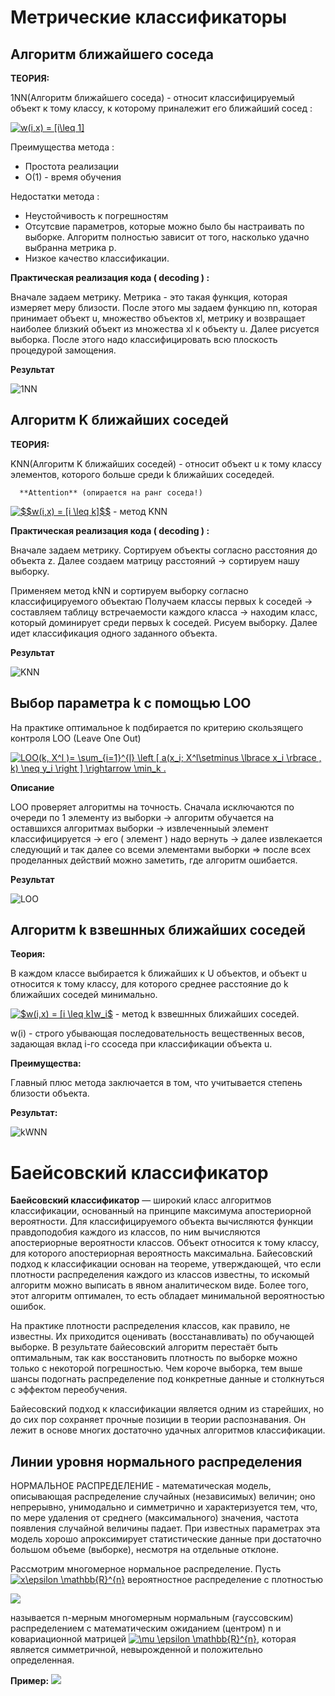 # Метрические классификаторы

## Алгоритм ближайшего соседа
 **ТЕОРИЯ:**
 
1NN(Алгоритм ближайшего соседа) - относит классифицируемый объект к тому  классу, к которому приналежит его ближайший сосед :
 
 <a href="https://www.codecogs.com/eqnedit.php?latex=w(i,x)&space;=&space;[i\leq&space;1]" target="_blank"><img src="https://latex.codecogs.com/gif.latex?w(i,x)&space;=&space;[i\leq&space;1]" title="w(i,x) = [i\leq 1]" /></a>
    
    
  Преимущества метода :
  
   - Простота реализации
   - O(1) - время обучения
     
  Недостатки метода :
  
   - Неустойчивость к погрешностям
   - Отсутсвие параметров, которые можно было бы настраивать по выборке. Алгоритм полностью зависит от того, насколько удачно выбранна метрика p.
   - Низкое качество классификации.
      
 
 **Практическая реализация кода ( decoding ) :**
 
   Вначале задаем метрику. Метрика - это такая функция, которая измеряет меру близости.
    После этого мы задаем функцию nn, которая принимает  объект u, множество объектов xl, метрику и возвращает наиболее близкий объект из множества xl к объекту u. Далее рисуется выборка. После этого надо классифицировать всю плоскость процедурой замощения.
   
   
  **Результат**
  
  ![1NN](https://github.com/peilivanov/peilivanovpavelSMPR/blob/master/%D0%A1%D0%BD%D0%B8%D0%BC%D0%BE%D0%BA2345.PNG)
  
  ## Алгоритм K ближайших соседей
   **ТЕОРИЯ:**
   
   KNN(Алгоритм K ближайших соседей) - относит объект u к тому классу элементов, которого больше среди k ближайших соседедей.
      
      **Attention** (опирается на ранг соседа!)
      
   <a href="https://www.codecogs.com/eqnedit.php?latex=$$w(i,x)&space;=&space;[i&space;\leq&space;k]$$" target="_blank"><img src="https://latex.codecogs.com/gif.latex?$$w(i,x)&space;=&space;[i&space;\leq&space;k]$$" title="$$w(i,x) = [i \leq k]$$" /></a> - метод KNN
      
      
   **Практическая реализация кода ( decoding ) :**
   
   Вначале задаем метрику. 
   Сортируем объекты согласно расстояния до объекта z. Далее создаем матрицу расстояний -> сортируем нашу выборку. 
     
   Применяем метод kNN и сортируем выборку согласно классифицируемого объектаю
   Получаем классы первых k соседей ->  составляем таблицу встречаемости каждого класса -> находим класс, который доминирует среди первых k соседей. Рисуем выборку. Далее идет классификация одного заданного объекта.
   
   
 **Результат**
 
 ![KNN](https://github.com/peilivanov/peilivanovpavelSMPR/blob/master/knnPic.PNG)
 
 ## Выбор параметра k с помощью LOO
 На практике оптимальное k подбирается по критерию скользящего контроля LOO (Leave One Out)
 
 <a href="https://www.codecogs.com/eqnedit.php?latex=LOO(k,&space;X^l&space;)=&space;\sum_{i=1}^{l}&space;\left&space;[&space;a(x_i;&space;X^l\setminus&space;\lbrace&space;x_i&space;\rbrace&space;,&space;k)&space;\neq&space;y_i&space;\right&space;]&space;\rightarrow&space;\min_k&space;." target="_blank"><img src="https://latex.codecogs.com/gif.latex?LOO(k,&space;X^l&space;)=&space;\sum_{i=1}^{l}&space;\left&space;[&space;a(x_i;&space;X^l\setminus&space;\lbrace&space;x_i&space;\rbrace&space;,&space;k)&space;\neq&space;y_i&space;\right&space;]&space;\rightarrow&space;\min_k&space;." title="LOO(k, X^l )= \sum_{i=1}^{l} \left [ a(x_i; X^l\setminus \lbrace x_i \rbrace , k) \neq y_i \right ] \rightarrow \min_k ." /></a>
 
 **Описание**
 
 LOO проверяет алгоритмы на точность. Сначала исключаются по очереди по 1 элементу из выборки -> алгоритм обучается на оставшихся алгоритмах выборки -> извлеченныый элемент классифицируется ->  его ( элемент ) надо вернуть -> далее извлекается следующий и так далее со всеми элементами выборки => после всех проделанных действий можно заметить, где алгоритм ошибается.
 
 
 **Результат**
 
 ![LOO](https://github.com/peilivanov/peilivanovpavelSMPR/blob/master/looPic.PNG)
 
 ## Алгоритм k взвешнных ближайших соседей
 
 **Теория:**
 

 В каждом классе выбирается k ближайших к U объектов, и объект u относится к тому классу, для которого среднее расстояние до k ближайших соседей минимально.
 
 <a href="https://www.codecogs.com/eqnedit.php?latex=$w(i,x)&space;=&space;[i&space;\leq&space;k]w_i$" target="_blank"><img src="https://latex.codecogs.com/gif.latex?$w(i,x)&space;=&space;[i&space;\leq&space;k]w_i$" title="$w(i,x) = [i \leq k]w_i$" /></a> - метод k взвешнных ближайших соседей.
 
 w(i) - строго убывающая последовательность вещественных весов, задающая вклад i-го ссоседа при классификации объекта u.
 
 **Преимущества:**
 
  Главный плюс метода заключается в том, что учитывается степень близости объекта.
  
  **Результат:**
  
  ![kWNN](https://github.com/peilivanov/peilivanovpavelSMPR/blob/master/KWNNpic.png)
  
  # Баейсовский классификатор
  
  **Баейсовский классификатор** — широкий класс алгоритмов классификации, основанный на принципе максимума апостериорной вероятности. Для классифицируемого объекта вычисляются функции правдоподобия каждого из классов, по ним вычисляются апостериорные вероятности классов. Объект относится к тому классу, для которого апостериорная вероятность максимальна. 
  Байесовский подход к классификации основан на теореме, утверждающей, что если плотности распределения каждого из классов известны, то искомый алгоритм можно выписать в явном аналитическом виде. Более того, этот алгоритм оптимален, то есть обладает минимальной вероятностью ошибок.

На практике плотности распределения классов, как правило, не известны. Их приходится оценивать (восстанавливать) по обучающей выборке. В результате байесовский алгоритм перестаёт быть оптимальным, так как восстановить плотность по выборке можно только с некоторой погрешностью. Чем короче выборка, тем выше шансы подогнать распределение под конкретные данные и столкнуться с эффектом переобучения.

Байесовский подход к классификации является одним из старейших, но до сих пор сохраняет прочные позиции в теории распознавания. Он лежит в основе многих достаточно удачных алгоритмов классификации. 

## Линии уровня нормального распределения

 НОРМАЛЬНОЕ РАСПРЕДЕЛЕНИЕ - математическая модель, описывающая распределение случайных (независимых) величин; оно непрерывно, унимодально и симметрично и характеризуется тем, что, по мере удаления от среднего (максимального) значения, частота появления случайной величины падает. При известных параметрах эта модель хорошо апроксимирует статистические данные при достаточно большом объеме (выборке), несмотря на отдельные отклоне.
 
Рассмотрим многомерное нормальное распределение. Пусть <a href="https://www.codecogs.com/eqnedit.php?latex=x\epsilon&space;\mathbb{R}^{n}" target="_blank"><img src="https://latex.codecogs.com/gif.latex?x\epsilon&space;\mathbb{R}^{n}" title="x\epsilon \mathbb{R}^{n}" /></a> вероятностное распределение с плотностью
 
 ![](https://github.com/peilivanov/peilivanovpavelSMPR/blob/master/Bayes/z1.PNG)
 
 называется n-мерным многомерным нормальным (гауссовским) распределением с математическим ожиданием (центром) n и ковариационной матрицей <a href="https://www.codecogs.com/eqnedit.php?latex=\mu&space;\epsilon&space;\mathbb{R}^{n}" target="_blank"><img src="https://latex.codecogs.com/gif.latex?\mu&space;\epsilon&space;\mathbb{R}^{n}" title="\mu \epsilon \mathbb{R}^{n}" /></a>, которая является симметричной, невырожденной и положительно определенная.
 
 **Пример:**
 ![](https://github.com/peilivanov/peilivanovpavelSMPR/blob/master/Bayes/linelev.PNG)
 
 
 
 
 
   

